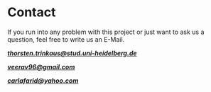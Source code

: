 # Contact

If you run into any problem with this project or just want to ask us a question, feel free to write us an E-Mail.

***thorsten.trinkaus@stud.uni-heidelberg.de***

***veerav96@gmail.com***

***carlafarid@yahoo.com***
